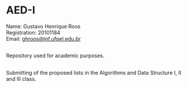 # AED-I
Name: Gustavo Henrique Roos<br>
Registration: 20101184<br>
Email: ghroos@inf.ufpel.edu.br<br>
##
Repository used for academic purposes.
##
Submitting of the proposed lists in the Algorithms and Data Structure I, II and III class.</p>
